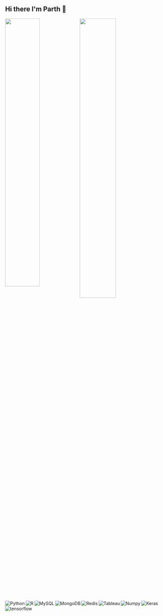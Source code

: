 ## Hi there I'm Parth 👋
<img align ='left' width = '47%' src ='https://github-readme-stats.vercel.app/api?username=PMAlik24&show_icons=true&theme=radical' />
<img align ='left' width = '48%' src ='https://github-readme-stats.vercel.app/api/top-langs/?username=Pmalik24&hide_progress=true)](https://github.com/anuraghazra/github-readme-stats' />

<img  align ='left' alt = 'Python' src = 'https://img.shields.io/badge/python-3670A0?style=for-the-badge&logo=python&logoColor=ffdd54' />
<img  align ='left' alt = 'R' src = 'https://img.shields.io/badge/r-%23276DC3.svg?style=for-the-badge&logo=r&logoColor=white' />

<img  align ='left' alt = 'MySQL' src = 'https://img.shields.io/badge/MySQL-005C84?style=for-the-badge&logo=mysql&logoColor=white' />
<img  align ='left' alt = 'MongoDB' src = 'https://img.shields.io/badge/MongoDB-%234ea94b.svg?style=for-the-badge&logo=mongodb&logoColor=white)' />
<img  align ='left' alt = 'Redis' src = 'https://img.shields.io/badge/redis-%23DD0031.svg?style=for-the-badge&logo=redis&logoColor=white' />
<img  align ='left' alt = 'Tableau' src = 'https://img.shields.io/badge/Tableau-E97627?style=for-the-badge&logo=Tableau&logoColor=white' />
<img  align ='left' alt = 'Numpy' src = 'https://img.shields.io/badge/numpy-%23013243.svg?style=for-the-badge&logo=numpy&logoColor=white' />
<img  align ='left' alt = 'Keras' src = 'https://img.shields.io/badge/Keras-FF0000?style=for-the-badge&logo=keras&logoColor=white' />
<img  align ='left' alt = 'tensorflow' src = 'https://img.shields.io/badge/TensorFlow-%23FF6F00.svg?style=for-the-badge&logo=TensorFlow&logoColor=white' />
